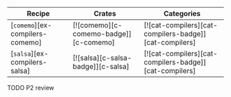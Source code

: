 | Recipe | Crates | Categories |
|---|---|---|
| [`comemo`][ex-compilers-comemo] | [![comemo][c-comemo-badge]][c-comemo] | [![cat-compilers][cat-compilers-badge]][cat-compilers] |
| [`salsa`][ex-compilers-salsa] | [![salsa][c-salsa-badge]][c-salsa] | [![cat-compilers][cat-compilers-badge]][cat-compilers] |

<div class="hidden">
TODO P2 review
</div>
